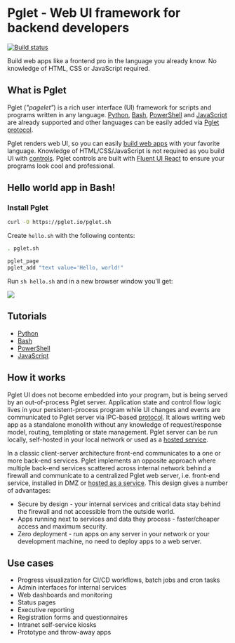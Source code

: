 # Pglet - Web UI framework for backend developers

[![Build status](https://ci.appveyor.com/api/projects/status/1y807vxsh8s6ia2k/branch/master?svg=true)](https://ci.appveyor.com/project/pglet/pglet/branch/master)

Build web apps like a frontend pro in the language you already know. No knowledge of HTML, CSS or JavaScript required.

## What is Pglet

Pglet (*"pagelet"*) is a rich user interface (UI) framework for scripts and programs written in any language. [Python](/docs/tutorials/python), [Bash](/docs/tutorials/bash), [PowerShell](/docs/tutorials/powershell) and [JavaScript](/docs/tutorials/javascript) are already supported and other languages can be easily added via [Pglet protocol](/docs/reference/protocol).

Pglet renders web UI, so you can easily [build web apps](/docs/quickstart) with your favorite language. Knowledge of HTML/CSS/JavaScript is not required as you build UI with [controls](/docs/reference/controls). Pglet controls are built with [Fluent UI React](https://developer.microsoft.com/en-us/fluentui#/controls/web) to ensure your programs look cool and professional.

## Hello world app in Bash!

### Install Pglet

```bash
curl -O https://pglet.io/pglet.sh
```

Create `hello.sh` with the following contents:

```bash
. pglet.sh

pglet_page
pglet_add "text value='Hello, world!"
```

Run `sh hello.sh` and in a new browser window you'll get:

<img src="/img/docs/quickstart-hello-world.png">

## Tutorials

* [Python](https://pglet.io/docs/tutorials/python)
* [Bash](https://pglet.io/docs/tutorials/bash)
* [PowerShell](https://pglet.io/docs/tutorials/powershell)
* [JavaScript](https://pglet.io/docs/tutorials/javascript)

## How it works

Pglet UI does not become embedded into your program, but is being served by an out-of-process Pglet server. Application state and control flow logic lives in your persistent-process program while UI changes and events are communicated to Pglet server via IPC-based [protocol](/docs/reference/protocol). It allows writing web app as a standalone monolith without any knowledge of request/response model, routing, templating or state management. Pglet server can be run locally, self-hosted in your local network or used as a [hosted service](/docs/pglet-service).

In a classic client-server architecture front-end communicates to a one or more back-end services. Pglet implements an opposite approach where multiple back-end services scattered across internal network behind a firewall and communicate to a centralized Pglet web server, i.e. front-end service, installed in DMZ or [hosted as a service](/docs/pglet-service). This design gives a number of advantages:

* Secure by design - your internal services and critical data stay behind the firewall and not accessible from the outside world.
* Apps running next to services and data they process - faster/cheaper access and maximum security.
* Zero deployment - run apps on any server in your network or your development machine, no need to deploy apps to a web server.

## Use cases

* Progress visualization for CI/CD workflows, batch jobs and cron tasks 
* Admin interfaces for internal services
* Web dashboards and monitoring
* Status pages
* Executive reporting
* Registration forms and questionnaires
* Intranet self-service kiosks
* Prototype and throw-away apps